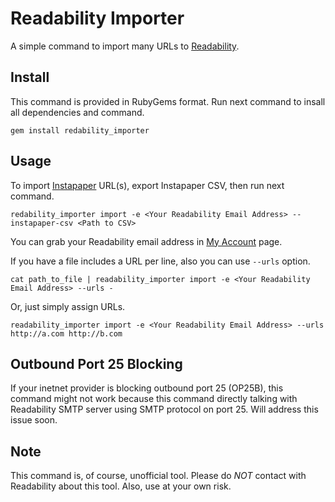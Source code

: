 Readability Importer
====================

A simple command to import many URLs to [Readability](http://www.readability.com/).

Install
-------

This command is provided in RubyGems format.
Run next command to insall all dependencies and command.

    gem install redability_importer

Usage
-----

To import [Instapaper](http://www.instapaper.com/) URL(s),
export Instapaper CSV, then run next command.

    redability_importer import -e <Your Readability Email Address> --instapaper-csv <Path to CSV>

You can grab your Readability email address in [My Account](https://www.readability.com/account/email) page.

If you have a file includes a URL per line,
also you can use ``--urls`` option.

    cat path_to_file | readability_importer import -e <Your Readability Email Address> --urls -

Or, just simply assign URLs.

    readability_importer import -e <Your Readability Email Address> --urls http://a.com http://b.com

Outbound Port 25 Blocking
-------------------------

If your inetnet provider is blocking outbound port 25 (OP25B),
this command might not work
because this command directly talking with Readability SMTP server using SMTP protocol on port 25.
Will address this issue soon.

Note
----

This command is, of course, unofficial tool.
Please do *NOT* contact with Readability about this tool.
Also, use at your own risk.
